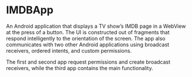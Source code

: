 # IMDBApp
An Android application that displays a TV show’s IMDB page in a WebView at the press of a button.
The UI is constructed out of fragments that respond intelligently to the orientation of the screen. 
The app also communicates with two other Android applications using broadcast receivers, ordered intents, and custom permissions. 

The first and second app request permissions and create broadcast receivers, while the third app contains the main functionality.
